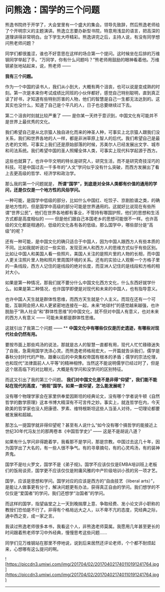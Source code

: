 # 问熊逸：国学的三个问题

熊逸书院终于开学了，大会堂里有一个盛大的集会。领导先致辞，然后熊逸老师给了个开明宗义的主题演讲。熊逸立志要办新型书院，特意用浅显的语言，把高深的道理讲得非常明白。台下学生大呼精彩。熊逸讲完之后，主持人说，有没有同学想问熊老师问题？

同学们都很羞涩，谁也不好意思在这样的场合第一个提问。这时候坐在后排的万维钢同学举起了手。“万同学，你有什么问题吗？”熊老师用鼓励的眼神看着他。万维钢紧张地站起来，说，熊老师 ——

 **我有三个问题。**

作为一个中国的读书人，我们从小到大，大概有两个沮丧，也可以说是变成熟的时刻。第一次是本来你考试成绩比同班的小伙伴都好，感觉自己特别聪明，直到真正读了好书，才知道有些特别厉害的人物，他们的智慧是自己一生都无法达到的。这其实也没什么，知道了自己是个平凡的人，日子也总要继续过下去。

第二个沮丧时刻就比较严重了 —— 是你某一天终于意识到，中国文化有可能并不是世界上最优秀的文化。

我们希望自己是从北京猿人独自进化而来的神圣人种，可事实上北京猿人跟我们没关系，我们和世界各地的人一样，都是非洲草原上智人的后代。我们希望自己是最古老的文明，可事实上我们还是原始部落的时候，苏美尔人已经发展出文字、城市和司法系统。我们希望中国的圣人照耀全体人类，可事实上现代科学起源于西方。

这些也就算了。也许中华文明的特长是研究人，研究生活，而不是研究奇技淫巧的科技。可是中国过去一千多年的“人文”学问似乎没有什么突破，而西方发展出了看上去更高级的哲学、经济学和政治学。

那么我的第一个问题就是， **所谓“国学”，到底是对全体人类都有价值的通用的学问，还是仅仅是一个地方性的风俗学问。**

一种可能，是国学中低级的部分，比如什么中国红、吃饺子、京剧脸谱之类，的确是地方性的，但是国学中高级的部分可能是世界通用的。这就好比说现在有些所谓“世界公民”，他们在世界各地都有事业，不管持有哪国护照，他们的思想和生活方式都是高度相似的 —— 但是他们跟自己本国老乡的思想可能很不一样。也许高级的文化都是相通的，低级的文化各有各的低级。那么国学中，哪些部分是“高级”的呢？

还有一种可能，是中国文化的确只适合于中国人，因为中国人跟西方人有些本质的不同。比如我就听说过一些实验，发现亚洲人和西方人的思维方式似乎有些区别。比如让中国人和美国人看一些照片。美国人关注的是照片里的人物的长相，而中国人更关注照片里人物和照片里周围环境的关系。还有的实验让人观察一个方格子里的一条线段，西方人记住的是线段的绝对长度，而亚洲人记住的是线段和方格的相对大小。

如果是第一种情况，那我们就不要分什么中国文化西方文化，什么东西好就学什么。如果是第二种情况，也许国学即便是对现代和未来的中国人，也有指导意义。

也许中国人天生就是群体性思维，而西方天生就是个人主义。而现在还有一个可能，互联网会把人和人更紧密地连接在一起，未来“地球村”的感觉越来越强，也许脱胎于“熟人社会”和“群体性思维”的中国文化，就不但对中国人有意义，也对未来的西方人有意义 —— 可能未来都是群体性思维。

这就引出了我第二个问题 —— **  **中国文化中有哪些仅仅是历史遗迹，有哪些对现代社会仍然有用。**

要按市面上那些鸡汤的说法，那就是古人的智慧一直都有用，现代人忙忙碌碌迷失了自我，急需用国学洗涤心灵。而熊逸老师格局宏大，一开篇就告诉我们，儒学是春秋分封时代的产物，跟秦以后的中央集权帝国有根本的矛盾；儒学的宗法伦理，也和现代“法律面前人人平等”的精神相悖。当然这不能说明儒学已经过时了，但是这个居高临下的对比眼光，大概是有学问和没学问的区别特征。

而这又引出了我的第三个问题。 **我们对中国文化是不是非得“仰望”，我们能不能站在现代的高度，“俯视”国学。如果一直仰望，怎么能发展呢？**

没有哪个物理学家会在家里供奉爱因斯坦的经典论文，没有哪个学者说牛顿《自然哲学的数学原理》这本书博大精深有不可言传之妙。事实上，就连哲学在内，今天欧美的哲学家也没人把康德、罗素、维特根斯坦这些人当圣人对待，一切理论都要被发展和超越。

那怎么一提国学就非得仰望呢？甚至有人说什么“如今没有哪个搞哲学的能接近上世纪30年代冯友兰的那两卷本《中国哲学史》” —— 这是不是胡说八道？

如果有什么学问非得跪着学，我看那不是学问，那是宗教。中国过去这几十年，因为国学出了大名的，有一些人很不争气。有的寻章摘句，有的心灵鸡汤，有的装神弄鬼。

国学不是吐火罗文，国学不是《弟子规》。国学不应该仅仅是EMBA培训班上老板们的饭局谈资，国学更不应该仅仅是附庸风雅的中产阶级培训小孩的另一项才艺。

国学，应该是思想和学问。国学对应的应该是西方的“自由技艺（liberal arts）”，是能让人做事更有分寸，解决问题更有办法，获得真正自由的学问。我们想学的不仅仅是“爱国者”的学问，我们还想学“治国者”的学问。

而这样的国学，指望庙堂之上一天到晚揣摩上意、争取经费、发小论文评小职称的教授们恐怕是不行了。非得有个格局远大之人，以不卑不亢的态度，究经典之际，通中西之变，成一家之言。

我读过熊逸老师很多本书，我看这个人，非熊逸老师莫属。我愿用几年甚至更长的时间跟着熊老师学习中外经典，慢慢思考这些问题……

同学们见万维钢站在那里不停地说，说到后来居然还评论老师，个个都不耐烦起来，心想哪有这么提问的啊。

![https://piccdn3.umiwi.com/img/201704/02/201704021740110191241764.jpg](https://piccdn3.umiwi.com/img/201704/02/201704021740110191241764.jpg)

---
